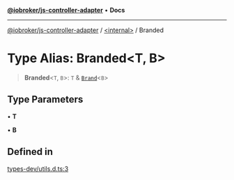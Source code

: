 [**@iobroker/js-controller-adapter**](../../README.md) • **Docs**

***

[@iobroker/js-controller-adapter](../../globals.md) / [\<internal\>](../README.md) / Branded

# Type Alias: Branded\<T, B\>

> **Branded**\<`T`, `B`\>: `T` & [`Brand`](Brand.md)\<`B`\>

## Type Parameters

• **T**

• **B**

## Defined in

[types-dev/utils.d.ts:3](https://github.com/ioBroker/ioBroker.js-controller/blob/a32b7b151b5fe0ae96a8a5f086299f18b48e287b/packages/types-dev/utils.d.ts#L3)
